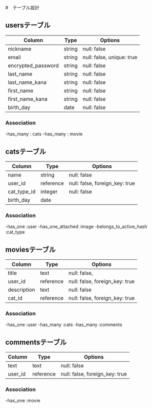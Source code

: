 #　テーブル設計

## usersテーブル
| Column             | Type   | Options                   |
| ------------------ | ------ | ------------------------- |
| nickname           | string | null: false               |
| email              | string | null: false, unique: true |
| encrypted_password | string | null: false               |
| last_name          | string | null: false               |
| last_name_kana     | string | null: false               |
| first_name         | string | null: false               |
| first_name_kana    | string | null: false               |
| birth_day          | date   | null: false               |

### Association

-has_many : cats
-has_many : movie

## catsテーブル

| Column           | Type      | Options                        |
| ---------------- | --------- | ------------------------------ |
| name             | string    | null: false                    |
| user_id          | reference | null: false, foreign_key: true |
| cat_type_id      | integer   | null: false                    |
| birth_day        | date      |                                |

### Association

-has_one :user
-has_one_attached :image
-belongs_to_active_hash :cat_type

## moviesテーブル

| Column           | Type      | Options                        |
| ---------------- | --------- | ------------------------------ |
| title            | text      | null: false,                   |
| user_id          | reference | null: false, foreign_key: true |
| description      | text      | null: false                    |
| cat_id           | reference | null: false, foreign_key: true |
### Association

-has_one :user
-has_many :cats
-has_many :comments

## commentsテーブル
| Column           | Type      | Options                        |
| ---------------- | --------- | ------------------------------ |
| text             | text      | null: false                    |
| user_id          | reference | null: false, foreign_key: true |

### Association

-has_one :movie